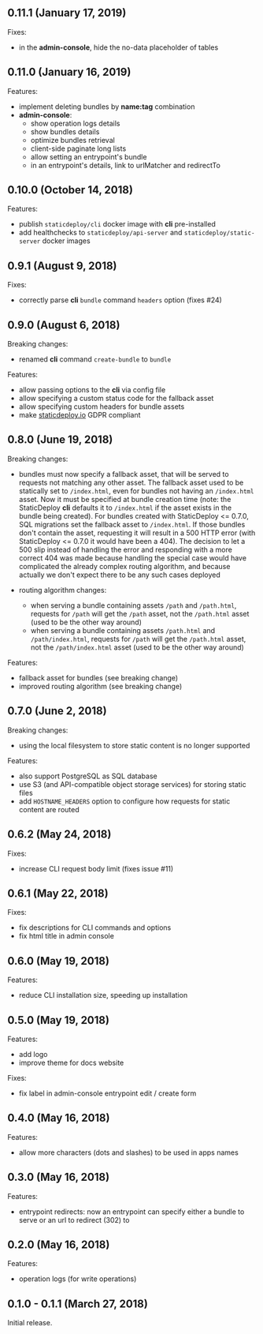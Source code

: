 ## 0.11.1 (January 17, 2019)

Fixes:

- in the **admin-console**, hide the no-data placeholder of tables

## 0.11.0 (January 16, 2019)

Features:

- implement deleting bundles by **name:tag** combination
- **admin-console**:
  - show operation logs details
  - show bundles details
  - optimize bundles retrieval
  - client-side paginate long lists
  - allow setting an entrypoint's bundle
  - in an entrypoint's details, link to urlMatcher and redirectTo

## 0.10.0 (October 14, 2018)

Features:

- publish `staticdeploy/cli` docker image with **cli** pre-installed
- add healthchecks to `staticdeploy/api-server` and `staticdeploy/static-server`
  docker images

## 0.9.1 (August 9, 2018)

Fixes:

- correctly parse **cli** `bundle` command `headers` option (fixes #24)

## 0.9.0 (August 6, 2018)

Breaking changes:

- renamed **cli** command `create-bundle` to `bundle`

Features:

- allow passing options to the **cli** via config file
- allow specifying a custom status code for the fallback asset
- allow specifying custom headers for bundle assets
- make [staticdeploy.io](https://staticdeploy.io) GDPR compliant

## 0.8.0 (June 19, 2018)

Breaking changes:

- bundles must now specify a fallback asset, that will be served to requests not
  matching any other asset. The fallback asset used to be statically set to
  `/index.html`, even for bundles not having an `/index.html` asset. Now it must
  be specified at bundle creation time (note: the StaticDeploy **cli** defaults
  it to `/index.html` if the asset exists in the bundle being created). For
  bundles created with StaticDeploy <= 0.7.0, SQL migrations set the fallback
  asset to `/index.html`. If those bundles don't contain the asset, requesting
  it will result in a 500 HTTP error (with StaticDeploy <= 0.7.0 it would have
  been a 404). The decision to let a 500 slip instead of handling the error and
  responding with a more correct 404 was made because handling the special case
  would have complicated the already complex routing algorithm, and because
  actually we don't expect there to be any such cases deployed

- routing algorithm changes:
  - when serving a bundle containing assets `/path` and `/path.html`, requests
    for `/path` will get the `/path` asset, not the `/path.html` asset (used to
    be the other way around)
  - when serving a bundle containing assets `/path.html` and `/path/index.html`,
    requests for `/path` will get the `/path.html` asset, not the
    `/path/index.html` asset (used to be the other way around)

Features:

- fallback asset for bundles (see breaking change)
- improved routing algorithm (see breaking change)

## 0.7.0 (June 2, 2018)

Breaking changes:

- using the local filesystem to store static content is no longer supported

Features:

- also support PostgreSQL as SQL database
- use S3 (and API-compatible object storage services) for storing static files
- add `HOSTNAME_HEADERS` option to configure how requests for static content are
  routed

## 0.6.2 (May 24, 2018)

Fixes:

- increase CLI request body limit (fixes issue #11)

## 0.6.1 (May 22, 2018)

Fixes:

- fix descriptions for CLI commands and options
- fix html title in admin console

## 0.6.0 (May 19, 2018)

Features:

- reduce CLI installation size, speeding up installation

## 0.5.0 (May 19, 2018)

Features:

- add logo
- improve theme for docs website

Fixes:

- fix label in admin-console entrypoint edit / create form

## 0.4.0 (May 16, 2018)

Features:

- allow more characters (dots and slashes) to be used in apps names

## 0.3.0 (May 16, 2018)

Features:

- entrypoint redirects: now an entrypoint can specify either a bundle to serve
  or an url to redirect (302) to

## 0.2.0 (May 16, 2018)

Features:

- operation logs (for write operations)

## 0.1.0 - 0.1.1 (March 27, 2018)

Initial release.
